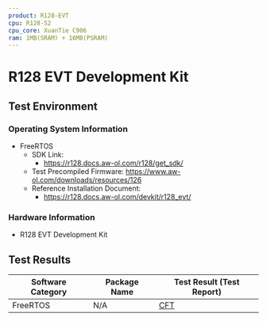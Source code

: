 ```yaml
---
product: R128-EVT
cpu: R128-S2
cpu_core: XuanTie C906
ram: 1MB(SRAM) + 16MB(PSRAM)
---
```


# R128 EVT Development Kit

## Test Environment

### Operating System Information

- FreeRTOS
    - SDK Link:
        - https://r128.docs.aw-ol.com/r128/get_sdk/
    - Test Precompiled Firmware: https://www.aw-ol.com/downloads/resources/126
    - Reference Installation Document:
        - https://r128.docs.aw-ol.com/devkit/r128_evt/

### Hardware Information

- R128 EVT Development Kit

## Test Results

| Software Category | Package Name  | Test Result (Test Report) |
|-------------------|---------------|---------------------------|
| FreeRTOS          | N/A           | [CFT][FreeRTOS]           |

[FreeRTOS]: ./FreeRTOS/README.md
